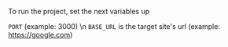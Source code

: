 To run the project, set the next variables up

`PORT` (example: 3000) \n
`BASE_URL` is the target site's url (example: https://google.com)
